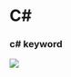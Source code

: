 # C# 

### c# keyword  

![](https://github.com/lallaw8809/c-Sharp/blob/main/imgs/c#_keyword.png?raw=true)
